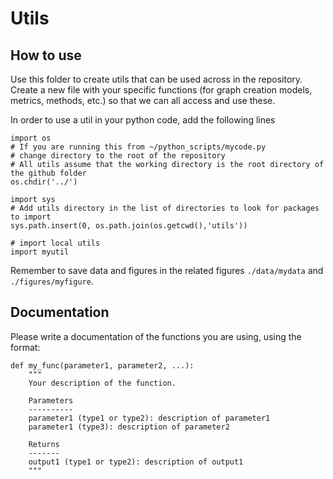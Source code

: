 # Utils

## How to use
Use this folder to create utils that can be used across in the repository. 
Create a new file with your specific functions (for graph creation models, metrics, methods, etc.) so that we can all access and use these.

In order to use a util in your python code, add the following lines

```
import os
# If you are running this from ~/python_scripts/mycode.py
# change directory to the root of the repository
# All utils assume that the working directory is the root directory of the github folder
os.chdir('../')

import sys
# Add utils directory in the list of directories to look for packages to import
sys.path.insert(0, os.path.join(os.getcwd(),'utils'))

# import local utils
import myutil
```

Remember to save data and figures in the related figures `./data/mydata` and `./figures/myfigure`.

## Documentation

Please write a documentation of the functions you are using, using the format:

```
def my_func(parameter1, parameter2, ...):
    """
    Your description of the function.
    
    Parameters
    ----------
    parameter1 (type1 or type2): description of parameter1
    parameter1 (type3): description of parameter2
    
    Returns
    -------
    output1 (type1 or type2): description of output1
    """
```